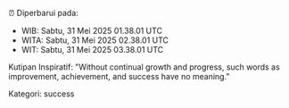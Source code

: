 ⏰ Diperbarui pada:
- WIB: Sabtu, 31 Mei 2025 01.38.01 UTC
- WITA: Sabtu, 31 Mei 2025 02.38.01 UTC
- WIT: Sabtu, 31 Mei 2025 03.38.01 UTC

Kutipan Inspiratif:
"Without continual growth and progress, such words as improvement, achievement, and success have no meaning."


Kategori: success

